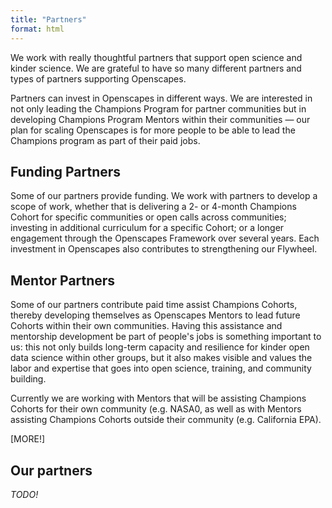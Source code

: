 ```yaml
---
title: "Partners"
format: html
---
```


We work with really thoughtful partners that support open science and kinder science. We are grateful to have so many different partners and types of partners supporting Openscapes. 

Partners can invest in Openscapes in different ways. We are interested in not only leading the Champions Program for partner communities but in developing Champions Program Mentors within their communities — our plan for scaling Openscapes is for more people to be able to lead the Champions program as part of their paid jobs. 

## Funding Partners

Some of our partners provide funding. We work with partners to develop a scope of work, whether that is delivering a 2- or 4-month Champions Cohort for specific communities or open calls across communities; investing in additional curriculum for a specific Cohort; or a longer engagement through the Openscapes Framework over several years. Each investment in Openscapes also contributes to strengthening our Flywheel. 

## Mentor Partners

Some of our partners contribute paid time assist Champions Cohorts, thereby developing themselves as Openscapes Mentors to lead future Cohorts within their own communities. Having this assistance and mentorship development be part of people's jobs is something important to us: this not only builds long-term capacity and resilience for kinder open data science within other groups, but it also makes visible and values the labor and expertise that goes into open science, training, and community building. 

Currently we are working with Mentors that will be assisting Champions Cohorts for their own community (e.g. NASA0, as well as with Mentors assisting Champions Cohorts outside their community (e.g. California EPA).

[MORE!]

## Our partners

*TODO!*

<!---
- NCEAS
- Mozilla
- NASA
...

--->